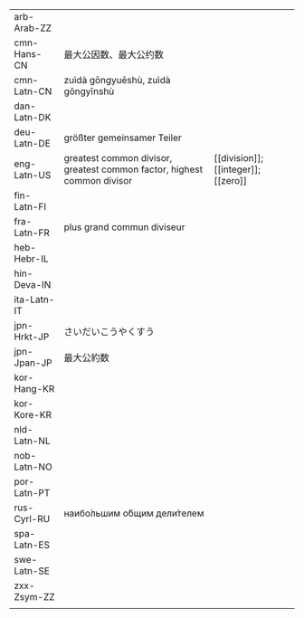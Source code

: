 | | | |
|-|-|-|
| arb-Arab-ZZ |  |  |
| cmn-Hans-CN | 最大公因数、最大公约数 |  |
| cmn-Latn-CN | zuìdà gōngyuēshù, zuìdà gōngyīnshù |  |
| dan-Latn-DK |  |  |
| deu-Latn-DE | größter gemeinsamer Teiler |  |
| eng-Latn-US | greatest common divisor, greatest common factor, highest common divisor | [[division]]; [[integer]]; [[zero]] |
| fin-Latn-FI |  |  |
| fra-Latn-FR | plus grand commun diviseur |  |
| heb-Hebr-IL |  |  |
| hin-Deva-IN |  |  |
| ita-Latn-IT |  |  |
| jpn-Hrkt-JP | さいだいこうやくすう |  |
| jpn-Jpan-JP | 最大公約数 |  |
| kor-Hang-KR |  |  |
| kor-Kore-KR |  |  |
| nld-Latn-NL |  |  |
| nob-Latn-NO |  |  |
| por-Latn-PT |  |  |
| rus-Cyrl-RU | наибо́льшим о́бщим дели́телем |  |
| spa-Latn-ES |  |  |
| swe-Latn-SE |  |  |
| zxx-Zsym-ZZ |  |  |
|  |  |  |